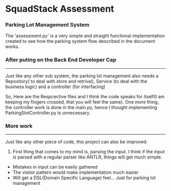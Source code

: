 # SquadStack Assessment
### Parking Lot Management System

The 'assessment.py' is a very simple and straight functional implementation created to see how the parking system flow described in the document works.

### After puting on the Back End Developer Cap
----------------------------------------------

Just like any other sub system, the parking lot management also needs a Repository( to deal with store and retrival), Service (to deal with the business logic) and a controller (for interfacing)

So, Here are the Respcective files and I think the code speaks for itself(I am keeping my fingers crossed, that you will feel the same).
One more thing, the controller work is done in the main.py, hence I thought implementing ParkingSlotController.py is unnecessary.


### More work
--------------

Just like any other piece of code, this project can also be improved.

1. First thing that comes to my mind is, parsing the input. I think if the input is parsed with a regular parser like ANTLR, things will get much simple.
* Mistakes in input can be easily gathered
* The visitor pattern would make implementation much easier
* Will get a DSL(Domain Specific Language) feel... Just for parking lot management



